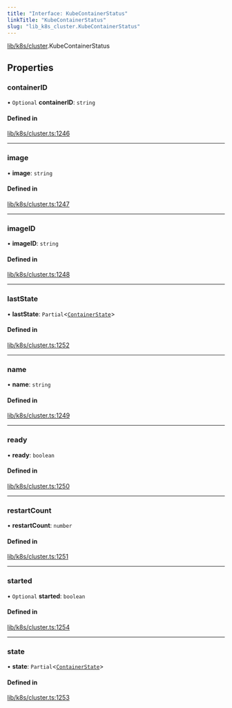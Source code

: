 ```yaml
---
title: "Interface: KubeContainerStatus"
linkTitle: "KubeContainerStatus"
slug: "lib_k8s_cluster.KubeContainerStatus"
---
```


[lib/k8s/cluster](../modules/lib_k8s_cluster.md).KubeContainerStatus

## Properties

### containerID

• `Optional` **containerID**: `string`

#### Defined in

[lib/k8s/cluster.ts:1246](https://github.com/headlamp-k8s/headlamp/blob/2ce94491/frontend/src/lib/k8s/cluster.ts#L1246)

___

### image

• **image**: `string`

#### Defined in

[lib/k8s/cluster.ts:1247](https://github.com/headlamp-k8s/headlamp/blob/2ce94491/frontend/src/lib/k8s/cluster.ts#L1247)

___

### imageID

• **imageID**: `string`

#### Defined in

[lib/k8s/cluster.ts:1248](https://github.com/headlamp-k8s/headlamp/blob/2ce94491/frontend/src/lib/k8s/cluster.ts#L1248)

___

### lastState

• **lastState**: `Partial`<[`ContainerState`](lib_k8s_cluster.ContainerState.md)\>

#### Defined in

[lib/k8s/cluster.ts:1252](https://github.com/headlamp-k8s/headlamp/blob/2ce94491/frontend/src/lib/k8s/cluster.ts#L1252)

___

### name

• **name**: `string`

#### Defined in

[lib/k8s/cluster.ts:1249](https://github.com/headlamp-k8s/headlamp/blob/2ce94491/frontend/src/lib/k8s/cluster.ts#L1249)

___

### ready

• **ready**: `boolean`

#### Defined in

[lib/k8s/cluster.ts:1250](https://github.com/headlamp-k8s/headlamp/blob/2ce94491/frontend/src/lib/k8s/cluster.ts#L1250)

___

### restartCount

• **restartCount**: `number`

#### Defined in

[lib/k8s/cluster.ts:1251](https://github.com/headlamp-k8s/headlamp/blob/2ce94491/frontend/src/lib/k8s/cluster.ts#L1251)

___

### started

• `Optional` **started**: `boolean`

#### Defined in

[lib/k8s/cluster.ts:1254](https://github.com/headlamp-k8s/headlamp/blob/2ce94491/frontend/src/lib/k8s/cluster.ts#L1254)

___

### state

• **state**: `Partial`<[`ContainerState`](lib_k8s_cluster.ContainerState.md)\>

#### Defined in

[lib/k8s/cluster.ts:1253](https://github.com/headlamp-k8s/headlamp/blob/2ce94491/frontend/src/lib/k8s/cluster.ts#L1253)
